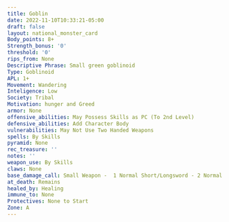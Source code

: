 ```yaml
---
title: Goblin
date: 2022-11-10T10:33:21-05:00
draft: false
layout: national_monster_card
Body_points: 8+
Strength_bonus: '0'
threshold: '0'
rips_from: None
Descriptive Phrase: Small green goblinoid
Type: Goblinoid
APL: 1+
Movement: Wandering
Inteligence: Low
Society: Tribal
Motivation: hunger and Greed
armor: None
offensive_abilities: May Possess Skills as PC (To 2nd Level)
defensive_abilities: Add Character Body
vulnerabilities: May Not Use Two Handed Weapons
spells: By Skills
pyramid: None
rec_treasure: ''
notes: ''
weapon_use: By Skills
claws: None
base_damage_call: Small Weapon -  1 Normal Short/Longsword - 2 Normal 
at_death: Remains
healed_by: Healing
immune_to: None
Protectives: None to Start
Zone: A
---
```


